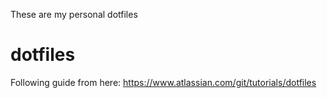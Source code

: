 These are my personal dotfiles
# dotfiles
Following guide from here: https://www.atlassian.com/git/tutorials/dotfiles
